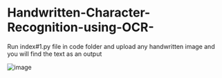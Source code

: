 # Handwritten-Character-Recognition-using-OCR-
Run index#1.py file in code folder 
and upload any handwritten image and you will find the text as an output


![image](https://github.com/Vijayendar0622/Handwritten-Character-Recognition-using-OCR-/assets/112705175/f2204281-2da5-4e2f-a8f9-b33da0d17e25)
